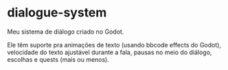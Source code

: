 # dialogue-system
Meu sistema de diálogo criado no Godot.

Ele têm suporte pra animações de texto (usando bbcode effects do Godot), velocidade do texto ajustável durante a fala, pausas no meio do diálogo, escolhas e quests (mais ou menos).
